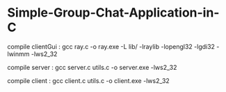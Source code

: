 ﻿# Simple-Group-Chat-Application-in-C

compile clientGui : gcc ray.c -o ray.exe -L lib/ -lraylib -lopengl32 -lgdi32 -lwinmm -lws2_32

compile server : gcc server.c utils.c -o server.exe -lws2_32

compile client : gcc client.c utils.c -o client.exe -lws2_32
